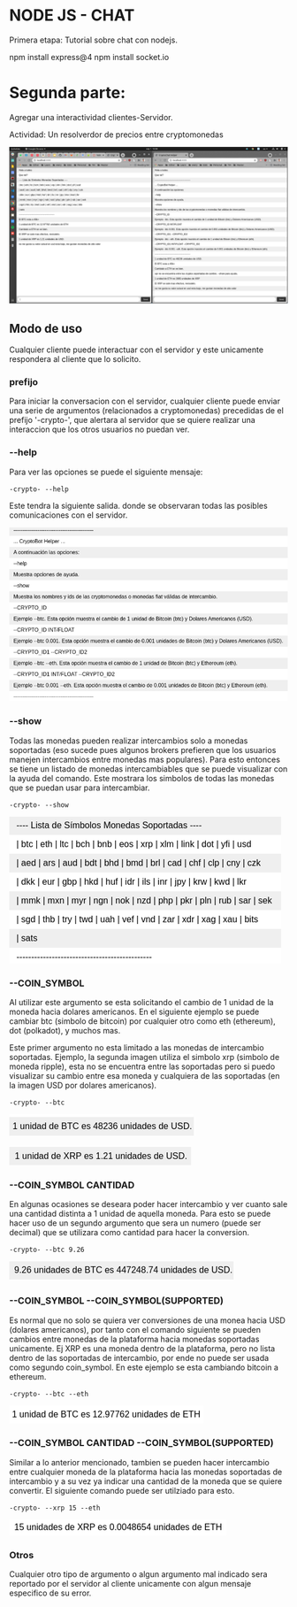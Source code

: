 # NODE JS - CHAT

Primera etapa: Tutorial sobre chat con nodejs.

npm install express@4
npm install socket.io

# Segunda parte:

Agregar una interactividad clientes-Servidor.

Actividad: Un resolverdor de precios entre cryptomonedas

![image1](IMAGES/Final_conversa.png)


## Modo de uso

Cualquier cliente puede interactuar con el servidor y este unicamente respondera al cliente que lo solicito.


### prefijo

Para iniciar la conversacion con el servidor, cualquier cliente puede enviar una serie de argumentos (relacionados a cryptomonedas) precedidas de el prefijo '-crypto-', que alertara al servidor que se quiere realizar una interaccion que los otros usuarios no puedan ver.


### --help

Para ver las opciones se puede el siguiente mensaje: 


```
-crypto- --help
```

Este tendra la siguiente salida. donde se observaran todas las posibles comunicaciones con el servidor.

![image2](/IMAGES/help.png)


### --show

Todas las monedas pueden realizar intercambios solo a monedas soportadas (eso sucede pues algunos brokers prefieren que los usuarios manejen intercambios entre monedas mas populares). Para esto entonces se tiene un listado de monedas intercambiables que se puede visualizar con la ayuda del comando. Este mostrara los simbolos de todas las monedas que se puedan usar para intercambiar.

```
-crypto- --show
```

![image2](/IMAGES/show.png)

### --COIN_SYMBOL

Al utilizar este argumento se esta solicitando el cambio de 1 unidad de la moneda hacia dolares americanos. En el siguiente ejemplo se puede cambiar btc (simbolo de bitcoin) por cualquier otro como eth (ethereum), dot (polkadot), y muchos mas. 

Este primer argumento no esta limitado a las monedas de intercambio soportadas. Ejemplo, la segunda imagen utiliza el simbolo xrp (simbolo de moneda ripple), esta no se encuentra entre las soportadas pero si puedo visualizar su cambio entre esa moneda y cualquiera de las soportadas (en la imagen USD por dolares americanos).

```
-crypto- --btc
```


![image3](/IMAGES/p1.png)

![image4](/IMAGES/p1_2.png)


### --COIN_SYMBOL CANTIDAD

En algunas ocasiones se deseara poder hacer intercambio y ver cuanto sale una cantidad distinta a 1 unidad de aquella moneda. Para esto se puede hacer uso de un segundo argumento que sera un numero (puede ser decimal) que se utilizara como cantidad para hacer la conversion.

```
-crypto- --btc 9.26
``` 

![image5](/IMAGES/p2.png)

### --COIN_SYMBOL --COIN_SYMBOL(SUPPORTED)

Es normal que no solo se quiera ver conversiones de una monea hacia USD (dolares americanos), por tanto con el comando siguiente se pueden cambios entre monedas de la plataforma hacia monedas soportadas unicamente. Ej XRP es una moneda dentro de la plataforma, pero no lista dentro de las soportadas de intercambio, por ende no puede ser usada como segundo coin_symbol. En este ejemplo se esta cambiando bitcoin a ethereum.

```
-crypto- --btc --eth
``` 

![image6](/IMAGES/p2_2.png)


### --COIN_SYMBOL CANTIDAD --COIN_SYMBOL(SUPPORTED)

Similar a lo anterior mencionado, tambien se pueden hacer intercambio entre cualquier moneda de la plataforma hacia las monedas soportadas de intercambio y a su vez ya indicar una cantidad de la moneda que se quiere convertir. El siguiente comando puede ser utilziado para esto.

```
-crypto- --xrp 15 --eth
``` 

![image7](/IMAGES/p3.png)


### Otros

Cualquier otro tipo de argumento o algun argumento mal indicado sera reportado por el servidor al cliente unicamente con algun mensaje especifico de su error.